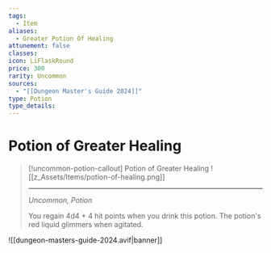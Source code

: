 ```yaml
---
tags:
  - Item
aliases:
  - Greater Potion Of Healing
attunement: false
classes: 
icon: LiFlaskRound
price: 300
rarity: Uncommon
sources:
  - "[[Dungeon Master's Guide 2024]]"
type: Potion
type_details:
---
```


# Potion of Greater Healing

>[!uncommon-potion-callout] Potion of Greater Healing
>![[z_Assets/Items/potion-of-healing.png]]
>
>- - -
>*Uncommon, Potion*
>
>You regain 4d4 + 4 hit points when you drink this potion. The potion's red liquid glimmers when agitated.


![[dungeon-masters-guide-2024.avif|banner]]
